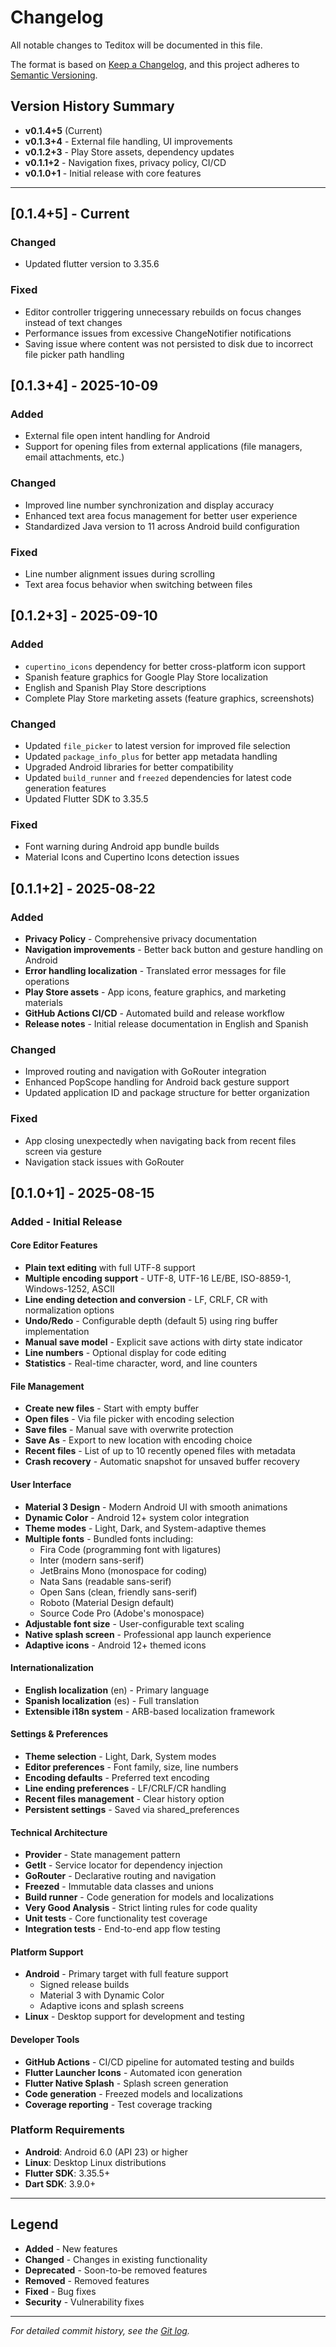 # Changelog

All notable changes to Teditox will be documented in this file.

The format is based on [Keep a Changelog](https://keepachangelog.com/en/1.0.0/),
and this project adheres to [Semantic Versioning](https://semver.org/spec/v2.0.0.html).

## Version History Summary

- **v0.1.4+5** (Current)
- **v0.1.3+4** - External file handling, UI improvements
- **v0.1.2+3** - Play Store assets, dependency updates
- **v0.1.1+2** - Navigation fixes, privacy policy, CI/CD
- **v0.1.0+1** - Initial release with core features

---

## [0.1.4+5] - Current

### Changed
- Updated flutter version to 3.35.6

### Fixed
- Editor controller triggering unnecessary rebuilds on focus changes instead of text changes
- Performance issues from excessive ChangeNotifier notifications
- Saving issue where content was not persisted to disk due to incorrect file picker path handling

## [0.1.3+4] - 2025-10-09

### Added
- External file open intent handling for Android
- Support for opening files from external applications (file managers, email attachments, etc.)

### Changed
- Improved line number synchronization and display accuracy
- Enhanced text area focus management for better user experience
- Standardized Java version to 11 across Android build configuration

### Fixed
- Line number alignment issues during scrolling
- Text area focus behavior when switching between files

## [0.1.2+3] - 2025-09-10

### Added
- `cupertino_icons` dependency for better cross-platform icon support
- Spanish feature graphics for Google Play Store localization
- English and Spanish Play Store descriptions
- Complete Play Store marketing assets (feature graphics, screenshots)

### Changed
- Updated `file_picker` to latest version for improved file selection
- Updated `package_info_plus` for better app metadata handling
- Upgraded Android libraries for better compatibility
- Updated `build_runner` and `freezed` dependencies for latest code generation features
- Updated Flutter SDK to 3.35.5

### Fixed
- Font warning during Android app bundle builds
- Material Icons and Cupertino Icons detection issues

## [0.1.1+2] - 2025-08-22

### Added
- **Privacy Policy** - Comprehensive privacy documentation
- **Navigation improvements** - Better back button and gesture handling on Android
- **Error handling localization** - Translated error messages for file operations
- **Play Store assets** - App icons, feature graphics, and marketing materials
- **GitHub Actions CI/CD** - Automated build and release workflow
- **Release notes** - Initial release documentation in English and Spanish

### Changed
- Improved routing and navigation with GoRouter integration
- Enhanced PopScope handling for Android back gesture support
- Updated application ID and package structure for better organization

### Fixed
- App closing unexpectedly when navigating back from recent files screen via gesture
- Navigation stack issues with GoRouter

## [0.1.0+1] - 2025-08-15

### Added - Initial Release

#### Core Editor Features
- **Plain text editing** with full UTF-8 support
- **Multiple encoding support** - UTF-8, UTF-16 LE/BE, ISO-8859-1, Windows-1252, ASCII
- **Line ending detection and conversion** - LF, CRLF, CR with normalization options
- **Undo/Redo** - Configurable depth (default 5) using ring buffer implementation
- **Manual save model** - Explicit save actions with dirty state indicator
- **Line numbers** - Optional display for code editing
- **Statistics** - Real-time character, word, and line counters

#### File Management
- **Create new files** - Start with empty buffer
- **Open files** - Via file picker with encoding selection
- **Save files** - Manual save with overwrite protection
- **Save As** - Export to new location with encoding choice
- **Recent files** - List of up to 10 recently opened files with metadata
- **Crash recovery** - Automatic snapshot for unsaved buffer recovery

#### User Interface
- **Material 3 Design** - Modern Android UI with smooth animations
- **Dynamic Color** - Android 12+ system color integration
- **Theme modes** - Light, Dark, and System-adaptive themes
- **Multiple fonts** - Bundled fonts including:
  - Fira Code (programming font with ligatures)
  - Inter (modern sans-serif)
  - JetBrains Mono (monospace for coding)
  - Nata Sans (readable sans-serif)
  - Open Sans (clean, friendly sans-serif)
  - Roboto (Material Design default)
  - Source Code Pro (Adobe's monospace)
- **Adjustable font size** - User-configurable text scaling
- **Native splash screen** - Professional app launch experience
- **Adaptive icons** - Android 12+ themed icons

#### Internationalization
- **English localization** (en) - Primary language
- **Spanish localization** (es) - Full translation
- **Extensible i18n system** - ARB-based localization framework

#### Settings & Preferences
- **Theme selection** - Light, Dark, System modes
- **Editor preferences** - Font family, size, line numbers
- **Encoding defaults** - Preferred text encoding
- **Line ending preferences** - LF/CRLF/CR handling
- **Recent files management** - Clear history option
- **Persistent settings** - Saved via shared_preferences

#### Technical Architecture
- **Provider** - State management pattern
- **GetIt** - Service locator for dependency injection
- **GoRouter** - Declarative routing and navigation
- **Freezed** - Immutable data classes and unions
- **Build runner** - Code generation for models and localizations
- **Very Good Analysis** - Strict linting rules for code quality
- **Unit tests** - Core functionality test coverage
- **Integration tests** - End-to-end app flow testing

#### Platform Support
- **Android** - Primary target with full feature support
  - Signed release builds
  - Material 3 with Dynamic Color
  - Adaptive icons and splash screens
- **Linux** - Desktop support for development and testing

#### Developer Tools
- **GitHub Actions** - CI/CD pipeline for automated testing and builds
- **Flutter Launcher Icons** - Automated icon generation
- **Flutter Native Splash** - Splash screen generation
- **Code generation** - Freezed models and localizations
- **Coverage reporting** - Test coverage tracking

### Platform Requirements
- **Android**: Android 6.0 (API 23) or higher
- **Linux**: Desktop Linux distributions
- **Flutter SDK**: 3.35.5+
- **Dart SDK**: 3.9.0+

---

## Legend

- **Added** - New features
- **Changed** - Changes in existing functionality
- **Deprecated** - Soon-to-be removed features
- **Removed** - Removed features
- **Fixed** - Bug fixes
- **Security** - Vulnerability fixes

---

*For detailed commit history, see the [Git log](https://github.com/zp1ke/teditox/commits/main).*
